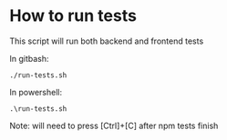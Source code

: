 # How to run tests

This script will run both backend and frontend tests

In gitbash:

```shell
./run-tests.sh
```

In powershell:

```shell
.\run-tests.sh
```

Note: will need to press [Ctrl]+[C] after npm tests finish

